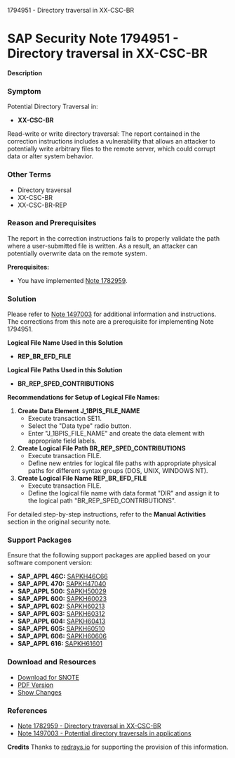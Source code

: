 1794951 - Directory traversal in XX-CSC-BR

# SAP Security Note 1794951 - Directory traversal in XX-CSC-BR

**Description**

### Symptom
Potential Directory Traversal in:
- **XX-CSC-BR**

Read-write or write directory traversal:
The report contained in the correction instructions includes a vulnerability that allows an attacker to potentially write arbitrary files to the remote server, which could corrupt data or alter system behavior.

### Other Terms
- Directory traversal
- XX-CSC-BR
- XX-CSC-BR-REP

### Reason and Prerequisites
The report in the correction instructions fails to properly validate the path where a user-submitted file is written. As a result, an attacker can potentially overwrite data on the remote system.

**Prerequisites:**
- You have implemented [Note 1782959](https://me.sap.com/notes/1782959).

### Solution
Please refer to [Note 1497003](https://me.sap.com/notes/1497003) for additional information and instructions. The corrections from this note are a prerequisite for implementing Note 1794951.

**Logical File Name Used in this Solution**
- **REP_BR_EFD_FILE**

**Logical File Paths Used in this Solution**
- **BR_REP_SPED_CONTRIBUTIONS**

**Recommendations for Setup of Logical File Names:**
1. **Create Data Element J_1BPIS_FILE_NAME**
    - Execute transaction SE11.
    - Select the "Data type" radio button.
    - Enter "J_1BPIS_FILE_NAME" and create the data element with appropriate field labels.
2. **Create Logical File Path BR_REP_SPED_CONTRIBUTIONS**
    - Execute transaction FILE.
    - Define new entries for logical file paths with appropriate physical paths for different syntax groups (DOS, UNIX, WINDOWS NT).
3. **Create Logical File Name REP_BR_EFD_FILE**
    - Execute transaction FILE.
    - Define the logical file name with data format "DIR" and assign it to the logical path "BR_REP_SPED_CONTRIBUTIONS".

For detailed step-by-step instructions, refer to the **Manual Activities** section in the original security note.

### Support Packages
Ensure that the following support packages are applied based on your software component version:

- **SAP_APPL 46C:** [SAPKH46C66](https://me.sap.com/supportpackage/SAPKH46C66)
- **SAP_APPL 470:** [SAPKH47040](https://me.sap.com/supportpackage/SAPKH47040)
- **SAP_APPL 500:** [SAPKH50029](https://me.sap.com/supportpackage/SAPKH50029)
- **SAP_APPL 600:** [SAPKH60023](https://me.sap.com/supportpackage/SAPKH60023)
- **SAP_APPL 602:** [SAPKH60213](https://me.sap.com/supportpackage/SAPKH60213)
- **SAP_APPL 603:** [SAPKH60312](https://me.sap.com/supportpackage/SAPKH60312)
- **SAP_APPL 604:** [SAPKH60413](https://me.sap.com/supportpackage/SAPKH60413)
- **SAP_APPL 605:** [SAPKH60510](https://me.sap.com/supportpackage/SAPKH60510)
- **SAP_APPL 606:** [SAPKH60606](https://me.sap.com/supportpackage/SAPKH60606)
- **SAP_APPL 616:** [SAPKH61601](https://me.sap.com/supportpackage/SAPKH61601)

### Download and Resources
- [Download for SNOTE](https://notesdownloads.sap.com/note/0040000010605972017)
- [PDF Version](https://me.sap.com/sap/support/sfm/notes/print/0001794951?language=en-US&token=6E46020118B733B78F96B86CC0FC9BB3)
- [Show Changes](https://me.sap.com/notesLatestChanges/0001794951/E/diff)

### References
- [Note 1782959 - Directory traversal in XX-CSC-BR](https://me.sap.com/notes/1782959)
- [Note 1497003 - Potential directory traversals in applications](https://me.sap.com/notes/1497003)

**Credits**
Thanks to [redrays.io](https://redrays.io) for supporting the provision of this information.